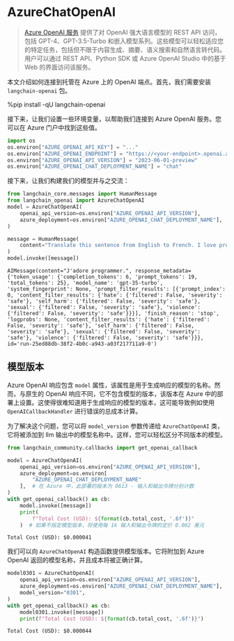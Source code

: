 # AzureChatOpenAI

>[Azure OpenAI 服务](https://learn.microsoft.com/en-us/azure/ai-services/openai/overview) 提供了对 OpenAI 强大语言模型的 REST API 访问，包括 GPT-4、GPT-3.5-Turbo 和嵌入模型系列。这些模型可以轻松适应您的特定任务，包括但不限于内容生成、摘要、语义搜索和自然语言转代码。用户可以通过 REST API、Python SDK 或 Azure OpenAI Studio 中的基于 Web 的界面访问该服务。

本文介绍如何连接到托管在 Azure 上的 OpenAI 端点。首先，我们需要安装 `langchain-openai` 包。

%pip install -qU langchain-openai

接下来，让我们设置一些环境变量，以帮助我们连接到 Azure OpenAI 服务。您可以在 Azure 门户中找到这些值。

```python
import os
os.environ["AZURE_OPENAI_API_KEY"] = "..."
os.environ["AZURE_OPENAI_ENDPOINT"] = "https://<your-endpoint>.openai.azure.com/"
os.environ["AZURE_OPENAI_API_VERSION"] = "2023-06-01-preview"
os.environ["AZURE_OPENAI_CHAT_DEPLOYMENT_NAME"] = "chat"
```

接下来，让我们构建我们的模型并与之交流：

```python
from langchain_core.messages import HumanMessage
from langchain_openai import AzureChatOpenAI
model = AzureChatOpenAI(
    openai_api_version=os.environ["AZURE_OPENAI_API_VERSION"],
    azure_deployment=os.environ["AZURE_OPENAI_CHAT_DEPLOYMENT_NAME"],
)
```

```python
message = HumanMessage(
    content="Translate this sentence from English to French. I love programming."
)
model.invoke([message])
```

```output
AIMessage(content="J'adore programmer.", response_metadata={'token_usage': {'completion_tokens': 6, 'prompt_tokens': 19, 'total_tokens': 25}, 'model_name': 'gpt-35-turbo', 'system_fingerprint': None, 'prompt_filter_results': [{'prompt_index': 0, 'content_filter_results': {'hate': {'filtered': False, 'severity': 'safe'}, 'self_harm': {'filtered': False, 'severity': 'safe'}, 'sexual': {'filtered': False, 'severity': 'safe'}, 'violence': {'filtered': False, 'severity': 'safe'}}}], 'finish_reason': 'stop', 'logprobs': None, 'content_filter_results': {'hate': {'filtered': False, 'severity': 'safe'}, 'self_harm': {'filtered': False, 'severity': 'safe'}, 'sexual': {'filtered': False, 'severity': 'safe'}, 'violence': {'filtered': False, 'severity': 'safe'}}}, id='run-25ed88db-38f2-4b0c-a943-a03f217711a9-0')
```

## 模型版本

Azure OpenAI 响应包含 `model` 属性，该属性是用于生成响应的模型的名称。然而，与原生的 OpenAI 响应不同，它不包含模型的版本，该版本在 Azure 中的部署上设置。这使得很难知道用于生成响应的模型的版本，这可能导致例如使用 `OpenAICallbackHandler` 进行错误的总成本计算。

为了解决这个问题，您可以将 `model_version` 参数传递给 `AzureChatOpenAI` 类，它将被添加到 llm 输出中的模型名称中。这样，您可以轻松区分不同版本的模型。

```python
from langchain_community.callbacks import get_openai_callback
```

```python
model = AzureChatOpenAI(
    openai_api_version=os.environ["AZURE_OPENAI_API_VERSION"],
    azure_deployment=os.environ[
        "AZURE_OPENAI_CHAT_DEPLOYMENT_NAME"
    ],  # 在 Azure 中，此部署的版本为 0613 - 输入和输出令牌分别计数
)
with get_openai_callback() as cb:
    model.invoke([message])
    print(
        f"Total Cost (USD): ${format(cb.total_cost, '.6f')}"
    )  # 如果不指定模型版本，将使用每 1k 输入和输出令牌的定价 0.002 美元
```

```output
Total Cost (USD): $0.000041
```

我们可以向 `AzureChatOpenAI` 构造函数提供模型版本。它将附加到 Azure OpenAI 返回的模型名称，并且成本将被正确计算。

```python
model0301 = AzureChatOpenAI(
    openai_api_version=os.environ["AZURE_OPENAI_API_VERSION"],
    azure_deployment=os.environ["AZURE_OPENAI_CHAT_DEPLOYMENT_NAME"],
    model_version="0301",
)
with get_openai_callback() as cb:
    model0301.invoke([message])
    print(f"Total Cost (USD): ${format(cb.total_cost, '.6f')}")
```

```output
Total Cost (USD): $0.000044
```